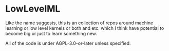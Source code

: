 # LowLevelML

Like the name suggests, this is an collection of repos around machine learning or low level kernels or both and etc. which I think have potential to become big or just to learn something new.

All of the code is under AGPL-3.0-or-later unless specified.
